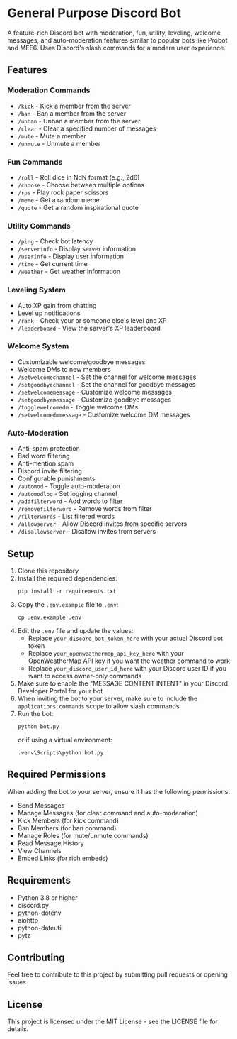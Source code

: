 # General Purpose Discord Bot

A feature-rich Discord bot with moderation, fun, utility, leveling, welcome messages, and auto-moderation features similar to popular bots like Probot and MEE6. Uses Discord's slash commands for a modern user experience.

## Features

### Moderation Commands
- `/kick` - Kick a member from the server
- `/ban` - Ban a member from the server
- `/unban` - Unban a member from the server
- `/clear` - Clear a specified number of messages
- `/mute` - Mute a member
- `/unmute` - Unmute a member

### Fun Commands
- `/roll` - Roll dice in NdN format (e.g., 2d6)
- `/choose` - Choose between multiple options
- `/rps` - Play rock paper scissors
- `/meme` - Get a random meme
- `/quote` - Get a random inspirational quote

### Utility Commands
- `/ping` - Check bot latency
- `/serverinfo` - Display server information
- `/userinfo` - Display user information
- `/time` - Get current time
- `/weather` - Get weather information

### Leveling System
- Auto XP gain from chatting
- Level up notifications
- `/rank` - Check your or someone else's level and XP
- `/leaderboard` - View the server's XP leaderboard

### Welcome System
- Customizable welcome/goodbye messages
- Welcome DMs to new members
- `/setwelcomechannel` - Set the channel for welcome messages
- `/setgoodbyechannel` - Set the channel for goodbye messages
- `/setwelcomemessage` - Customize welcome messages
- `/setgoodbyemessage` - Customize goodbye messages
- `/togglewelcomedm` - Toggle welcome DMs
- `/setwelcomedmmessage` - Customize welcome DM messages

### Auto-Moderation
- Anti-spam protection
- Bad word filtering
- Anti-mention spam
- Discord invite filtering
- Configurable punishments
- `/automod` - Toggle auto-moderation
- `/automodlog` - Set logging channel
- `/addfilterword` - Add words to filter
- `/removefilterword` - Remove words from filter
- `/filterwords` - List filtered words
- `/allowserver` - Allow Discord invites from specific servers
- `/disallowserver` - Disallow invites from servers

## Setup

1. Clone this repository
2. Install the required dependencies:
   ```
   pip install -r requirements.txt
   ```
3. Copy the `.env.example` file to `.env`:
   ```
   cp .env.example .env
   ```
4. Edit the `.env` file and update the values:
   - Replace `your_discord_bot_token_here` with your actual Discord bot token
   - Replace `your_openweathermap_api_key_here` with your OpenWeatherMap API key if you want the weather command to work
   - Replace `your_discord_user_id_here` with your Discord user ID if you want to access owner-only commands
5. Make sure to enable the "MESSAGE CONTENT INTENT" in your Discord Developer Portal for your bot
6. When inviting the bot to your server, make sure to include the `applications.commands` scope to allow slash commands
7. Run the bot:
   ```
   python bot.py
   ```
   or if using a virtual environment:
   ```
   .venv\Scripts\python bot.py
   ```

## Required Permissions

When adding the bot to your server, ensure it has the following permissions:
- Send Messages
- Manage Messages (for clear command and auto-moderation)
- Kick Members (for kick command)
- Ban Members (for ban command)
- Manage Roles (for mute/unmute commands)
- Read Message History
- View Channels
- Embed Links (for rich embeds)

## Requirements

- Python 3.8 or higher
- discord.py
- python-dotenv
- aiohttp
- python-dateutil
- pytz

## Contributing

Feel free to contribute to this project by submitting pull requests or opening issues.

## License

This project is licensed under the MIT License - see the LICENSE file for details. 